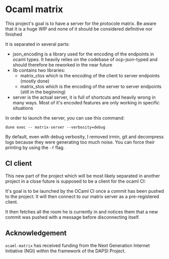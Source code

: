 # Ocaml matrix

This project's goal is to have a server for the protocole matrix.
Be aware that it is a huge WIP and none of it should be considered definitive
nor finished

It is separated in several parts:
- json_encoding is a library used for the encoding of the endpoints in ocaml
  types. It heavily relies on the codebase of ocp-json-typed and should
  therefore be reworked in the near future
- lib contains two libraries:
  - matrix_ctos which is the encoding of the client to server endpoints (mostly
    done)
  - matrix_stos which is the encoding of the server to server endpoints (still
    in the beginning)
- server is the actual server, it is full of shortcuts and heavily wrong in many
  ways. Most of it's encoded features are only working in specific situations

In order to launch the server, you can use this command:

```dune exec -- matrix-server --verbosity=debug```

By default, even with debug verbosity, I removed irmin, git and decompress logs
because they were generating too much noise. You can force their printing by
using the `-f` flag.

## CI client
This new part of the project which will be most likely separated in another
project in a close future is supposed to be a client for the ocaml CI:

It's goal is to be launched by the OCaml CI once a commit has been pushed to
the project: It will then connect to our matrix server as a pre-registered
client.

It then fetches all the room he is currently in and notices them that a new
commit was pushed with a message before disconnecting itself.


## Acknowledgement 

`ocaml-matrix` has received funding from the Next Generation Internet Initiative (NGI) within the framework of the DAPSI Project.

